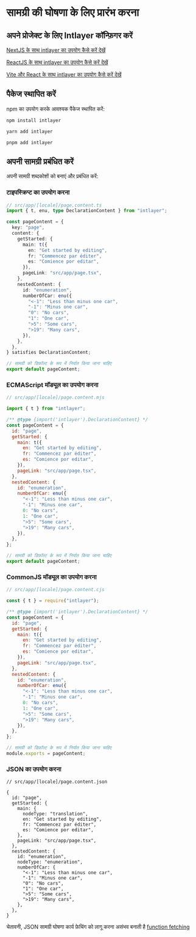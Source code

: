# सामग्री की घोषणा के लिए प्रारंभ करना

## अपने प्रोजेक्ट के लिए Intlayer कॉन्फ़िगर करें

[NextJS के साथ intlayer का उपयोग कैसे करें देखें](https://github.com/aymericzip/intlayer/blob/main/docs/hi/intlayer_with_nextjs_15.md)

[ReactJS के साथ intlayer का उपयोग कैसे करें देखें](https://github.com/aymericzip/intlayer/blob/main/docs/hi/intlayer_with_create_react_app.md)

[Vite और React के साथ intlayer का उपयोग कैसे करें देखें](https://github.com/aymericzip/intlayer/blob/main/docs/hi/intlayer_with_vite+react.md)

## पैकेज स्थापित करें

npm का उपयोग करके आवश्यक पैकेज स्थापित करें:

```bash
npm install intlayer
```

```bash
yarn add intlayer
```

```bash
pnpm add intlayer
```

## अपनी सामग्री प्रबंधित करें

अपनी सामग्री शब्दकोशों को बनाएं और प्रबंधित करें:

### टाइपस्क्रिप्ट का उपयोग करना

```typescript
// src/app/[locale]/page.content.ts
import { t, enu, type DeclarationContent } from "intlayer";

const pageContent = {
  key: "page",
  content: {
    getStarted: {
      main: t({
        en: "Get started by editing",
        fr: "Commencez par éditer",
        es: "Comience por editar",
      }),
      pageLink: "src/app/page.tsx",
    },
    nestedContent: {
      id: "enumeration",
      numberOfCar: enu({
        "<-1": "Less than minus one car",
        "-1": "Minus one car",
        "0": "No cars",
        "1": "One car",
        ">5": "Some cars",
        ">19": "Many cars",
      }),
    },
  },
} satisfies DeclarationContent;

// सामग्री को डिफ़ॉल्ट के रूप में निर्यात किया जाना चाहिए
export default pageContent;
```

### ECMAScript मॉड्यूल का उपयोग करना

```javascript
// src/app/[locale]/page.content.mjs

import { t } from "intlayer";

/** @type {import('intlayer').DeclarationContent} */
const pageContent = {
  id: "page",
  getStarted: {
    main: t({
      en: "Get started by editing",
      fr: "Commencez par éditer",
      es: "Comience por editar",
    }),
    pageLink: "src/app/page.tsx",
  },
  nestedContent: {
    id: "enumeration",
    numberOfCar: enu({
      "<-1": "Less than minus one car",
      "-1": "Minus one car",
      0: "No cars",
      1: "One car",
      ">5": "Some cars",
      ">19": "Many cars",
    }),
  },
};

// सामग्री को डिफ़ॉल्ट के रूप में निर्यात किया जाना चाहिए
export default pageContent;
```

### CommonJS मॉड्यूल का उपयोग करना

```javascript
// src/app/[locale]/page.content.cjs

const { t } = require("intlayer");

/** @type {import('intlayer').DeclarationContent} */
const pageContent = {
  id: "page",
  getStarted: {
    main: t({
      en: "Get started by editing",
      fr: "Commencez par éditer",
      es: "Comience por editar",
    }),
    pageLink: "src/app/page.tsx",
  },
  nestedContent: {
    id: "enumeration",
    numberOfCar: enu({
      "<-1": "Less than minus one car",
      "-1": "Minus one car",
      0: "No cars",
      1: "One car",
      ">5": "Some cars",
      ">19": "Many cars",
    }),
  },
};

// सामग्री को डिफ़ॉल्ट के रूप में निर्यात किया जाना चाहिए
module.exports = pageContent;
```

### JSON का उपयोग करना

```json5
// src/app/[locale]/page.content.json

{
  id: "page",
  getStarted: {
    main: {
      nodeType: "translation",
      en: "Get started by editing",
      fr: "Commencez par éditer",
      es: "Comience por editar",
    },
    pageLink: "src/app/page.tsx",
  },
  nestedContent: {
    id: "enumeration",
    nodeType: "enumeration",
    numberOfCar: {
      "<-1": "Less than minus one car",
      "-1": "Minus one car",
      "0": "No cars",
      "1": "One car",
      ">5": "Some cars",
      ">19": "Many cars",
    },
  },
}
```

चेतावनी, JSON सामग्री घोषणा कार्य फ़ेचिंग को लागू करना असंभव बनाती है [function fetching](https://github.com/aymericzip/intlayer/blob/main/docs/hi/content_declaration/function_fetching.md)
